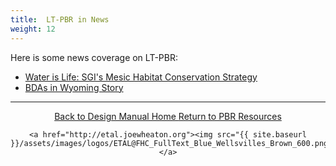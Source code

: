 ```yaml
---
title:  LT-PBR in News
weight: 12
---
```


Here is some news coverage on LT-PBR:


- [Water is Life: SGI's Mesic Habitat Conservation Strategy](https://www.sagegrouseinitiative.com/water-is-life/)
- [BDAs in Wyoming Story](https://www.sagegrouseinitiative.com/teaching-local-partners-mimic-beavers-restore-streams/) 

------
<div align="center">
	<a class="hollow button" href="{{ site.baseurl }}/"><i class="fa fa-arrow-circle-left" aria-hidden="true"></i>  Back to Design Manual Home <i class="fa fa-book" aria-hidden="true"></i></a>
	<a class="hollow button" href="{{ site.baseurl }}/resources/"><i class="fa fa-arrow-circle-up" aria-hidden="true"></i>  Return to PBR Resources <i class="fa fa-thumbs-up" aria-hidden="true"></i></a>

    <a href="http://etal.joewheaton.org"><img src="{{ site.baseurl }}/assets/images/logos/ETAL@FHC_FullText_Blue_Wellsvilles_Brown_600.png"></a>

</div>